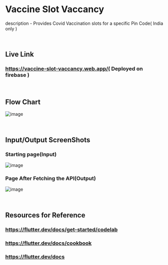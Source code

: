 # Vaccine Slot Vaccancy
description - Provides Covid Vaccination slots for a specific Pin Code( India only )

<br/>


## Live Link
### https://vaccine-slot-vaccancy.web.app/( Deployed on firebase )



<br/>


## Flow Chart
![image](https://user-images.githubusercontent.com/42883586/134031815-33e91c4d-3605-4500-af6b-832a60937931.png)


<br/>


## Input/Output ScreenShots

### Starting page(Input)
![image](https://user-images.githubusercontent.com/42883586/134010857-f4964d72-cb8b-46cb-9511-b7e277afa023.png)

### Page After Fetching the API(Output)
![image](https://user-images.githubusercontent.com/42883586/134010906-31eaefa5-da4a-4550-8ce8-fcb3d775af23.png)

<br/>

## Resources for Reference

### https://flutter.dev/docs/get-started/codelab
### https://flutter.dev/docs/cookbook
### https://flutter.dev/docs

